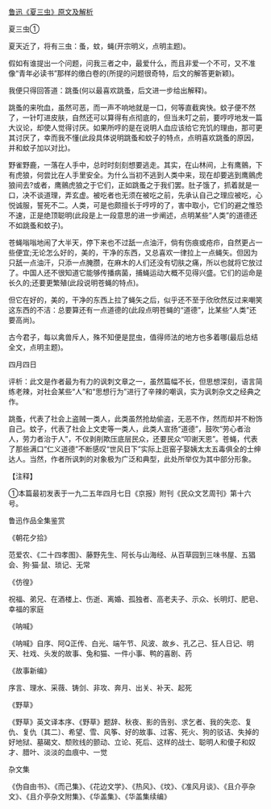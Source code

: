 [鲁迅《夏三虫》原文及解析](https://www.vrrw.net/wx/6704.html)

夏三虫①

夏天近了，将有三虫：蚤，蚊，蝇(开宗明义，点明主题)。

假如有谁提出一个问题，问我三者之中，最爱什么，而且非爱一个不可，又不准像“青年必读书”那样的缴白卷的(所提的问题很奇特，后文的解答更新颖)。

我便只得回答道：跳蚤(何以最喜欢跳蚤，后文进一步给出解释)。

跳蚤的来吮血，虽然可恶，而一声不响地就是一口，何等直截爽快。蚊子便不然了，一针叮进皮肤，自然还可以算得有点彻底的，但当未叮之前，要哼哼地发一篇大议论，却使人觉得讨厌。如果所哼的是在说明人血应该给它充饥的理由，那可更其讨厌了，幸而我不懂(此段具体说明跳蚤和蚊子的特点，点明喜欢跳蚤的原因，并和蚊子加以对比)。



野雀野鹿，一落在人手中，总时时刻刻想要逃走。其实，在山林间，上有鹰鸇，下有虎狼，何尝比在人手里安全。为什么当初不逃到人类中来，现在却要逃到鹰鸇虎狼间去?或者，鹰鸇虎狼之于它们，正如跳蚤之于我们罢。肚子饿了，抓着就是一口，决不谈道理，弄玄虚。被吃者也无须在被吃之前，先承认自己之理应被吃，心悦诚服，誓死不二。人类，可是也颇擅长于哼哼的了，害中取小，它们的避之惟恐不速，正是绝顶聪明(此段是上一段意思的进一步阐述，点明某些“人类”的道德还不如跳蚤和蚊子)。

苍蝇嗡嗡地闹了大半天，停下来也不过舐一点油汗，倘有伤痕或疮疖，自然更占一些便宜;无论怎么好的，美的，干净的东西，又总喜欢一律拉上一点蝇矢。但因为只舐一点油汗，只添一点腌臜，在麻木的人们还没有切肤之痛，所以也就将它放过了。中国人还不很知道它能够传播病菌，捕蝇运动大概不见得兴盛。它们的运命是长久的;还要更繁殖(此段说明苍蝇的特点)。

但它在好的，美的，干净的东西上拉了蝇矢之后，似乎还不至于欣欣然反过来嘲笑这东西的不洁：总要算还有一点道德的(此段点明苍蝇的“道德”，比某些“人类”还要高尚)。

古今君子，每以禽兽斥人，殊不知便是昆虫，值得师法的地方也多着哪(最后总结全文，点明主题)。

四月四日

评析：此文是作者最为有力的讽刺文章之一，虽然篇幅不长，但思想深刻，语言简练老辣，对社会某些“人”和“思想行为”进行了辛辣的嘲讽，实为讽刺杂文之经典之作。

跳蚤，代表了社会上盗贼一类人，此类虽然抢劫偷盗，无恶不作，然而却并不粉饰自己。蚊子，代表了社会上文吏等一类人，此类人宣扬“道德”，鼓吹“劳心者治人，劳力者治于人”，不仅剥削欺压底层民众，还要民众“叩谢天恩”。苍蝇，代表了那些满口“仁义道德”不断感叹“世风日下”实际上逛窑子娶姨太太五毒俱全的士绅达人。当然，作者所讽刺的对象极为广泛和典型，此处所举仅为其中部分形象。

【注释】

①本篇最初发表于一九二五年四月七日《京报》附刊《民众文艺周刊》第十六号。

鲁迅作品全集鉴赏

《朝花夕拾》

范爱农、《二十四孝图》、藤野先生、阿长与山海经、从百草园到三味书屋、五猖会、狗·猫·鼠、琐记、无常

《仿徨》

祝福、弟兄、在酒楼上、伤逝、离婚、孤独者、高老夫子、示众、长明灯、肥皂、幸福的家庭

《呐喊》

《呐喊》自序、阿Q正传、白光、端午节、风波、故乡、孔乙己、狂人日记、明天、社戏、头发的故事、兔和猫、一件小事、鸭的喜剧、药

《故事新编》

序言、理水、采薇、铸剑、非攻、奔月、出关、补天、起死

《野草》

《野草》英文译本序、《野草》题辞、秋夜、影的告别、求乞者、我的失恋、复仇、复仇〔其二〕、希望、雪、风筝、好的故事、过客、死火、狗的驳诘、失掉的好地狱、墓碣文、颓败线的颤动、立论、死后、这样的战士、聪明人和傻子和奴才、腊叶、淡淡的血痕中、一觉

杂文集

《伪自由书》、《而己集》、《花边文学》、《热风》、《坟》、《准风月谈》、《且介亭杂文》、《且介亭杂文附集》、《华盖集》、《华盖集续编》

